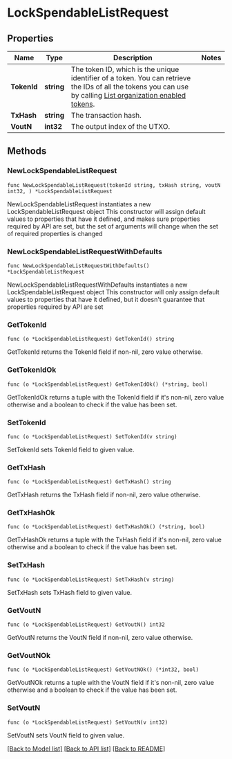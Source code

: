 # LockSpendableListRequest

## Properties

Name | Type | Description | Notes
------------ | ------------- | ------------- | -------------
**TokenId** | **string** | The token ID, which is the unique identifier of a token. You can retrieve the IDs of all the tokens you can use by calling [List organization enabled tokens](/v2/api-references/wallets/list-organization-enabled-tokens). | 
**TxHash** | **string** | The transaction hash. | 
**VoutN** | **int32** | The output index of the UTXO. | 

## Methods

### NewLockSpendableListRequest

`func NewLockSpendableListRequest(tokenId string, txHash string, voutN int32, ) *LockSpendableListRequest`

NewLockSpendableListRequest instantiates a new LockSpendableListRequest object
This constructor will assign default values to properties that have it defined,
and makes sure properties required by API are set, but the set of arguments
will change when the set of required properties is changed

### NewLockSpendableListRequestWithDefaults

`func NewLockSpendableListRequestWithDefaults() *LockSpendableListRequest`

NewLockSpendableListRequestWithDefaults instantiates a new LockSpendableListRequest object
This constructor will only assign default values to properties that have it defined,
but it doesn't guarantee that properties required by API are set

### GetTokenId

`func (o *LockSpendableListRequest) GetTokenId() string`

GetTokenId returns the TokenId field if non-nil, zero value otherwise.

### GetTokenIdOk

`func (o *LockSpendableListRequest) GetTokenIdOk() (*string, bool)`

GetTokenIdOk returns a tuple with the TokenId field if it's non-nil, zero value otherwise
and a boolean to check if the value has been set.

### SetTokenId

`func (o *LockSpendableListRequest) SetTokenId(v string)`

SetTokenId sets TokenId field to given value.


### GetTxHash

`func (o *LockSpendableListRequest) GetTxHash() string`

GetTxHash returns the TxHash field if non-nil, zero value otherwise.

### GetTxHashOk

`func (o *LockSpendableListRequest) GetTxHashOk() (*string, bool)`

GetTxHashOk returns a tuple with the TxHash field if it's non-nil, zero value otherwise
and a boolean to check if the value has been set.

### SetTxHash

`func (o *LockSpendableListRequest) SetTxHash(v string)`

SetTxHash sets TxHash field to given value.


### GetVoutN

`func (o *LockSpendableListRequest) GetVoutN() int32`

GetVoutN returns the VoutN field if non-nil, zero value otherwise.

### GetVoutNOk

`func (o *LockSpendableListRequest) GetVoutNOk() (*int32, bool)`

GetVoutNOk returns a tuple with the VoutN field if it's non-nil, zero value otherwise
and a boolean to check if the value has been set.

### SetVoutN

`func (o *LockSpendableListRequest) SetVoutN(v int32)`

SetVoutN sets VoutN field to given value.



[[Back to Model list]](../README.md#documentation-for-models) [[Back to API list]](../README.md#documentation-for-api-endpoints) [[Back to README]](../README.md)



